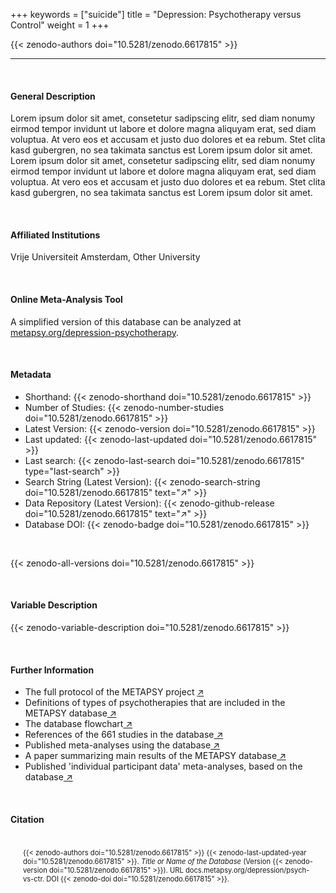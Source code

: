 +++
keywords = ["suicide"]
title = "Depression: Psychotherapy versus Control"
weight = 1
+++

{{< zenodo-authors doi="10.5281/zenodo.6617815" >}}

---

<br>

#### General Description

Lorem ipsum dolor sit amet, consetetur sadipscing elitr, sed diam nonumy eirmod tempor invidunt ut labore et dolore magna aliquyam erat, sed diam voluptua. At vero eos et accusam et justo duo dolores et ea rebum. Stet clita kasd gubergren, no sea takimata sanctus est Lorem ipsum dolor sit amet. Lorem ipsum dolor sit amet, consetetur sadipscing elitr, sed diam nonumy eirmod tempor invidunt ut labore et dolore magna aliquyam erat, sed diam voluptua. At vero eos et accusam et justo duo dolores et ea rebum. Stet clita kasd gubergren, no sea takimata sanctus est Lorem ipsum dolor sit amet.

<br>

#### Affiliated Institutions

Vrije Universiteit Amsterdam, Other University

<br>

#### Online Meta-Analysis Tool

A simplified version of this database can be analyzed at <a href="https://www.metapsy.org/depression-psychotherapy" target="_blank">metapsy.org/depression-psychotherapy</a>.

<br>

#### Metadata

- Shorthand: {{< zenodo-shorthand doi="10.5281/zenodo.6617815" >}}
- Number of Studies: {{< zenodo-number-studies doi="10.5281/zenodo.6617815" >}}
- Latest Version: {{< zenodo-version doi="10.5281/zenodo.6617815" >}}
- Last updated: {{< zenodo-last-updated doi="10.5281/zenodo.6617815" >}}
- Last search: {{< zenodo-last-search doi="10.5281/zenodo.6617815" type="last-search" >}}
- Search String (Latest Version): {{< zenodo-search-string doi="10.5281/zenodo.6617815" text="↗" >}}
- Data Repository (Latest Version): {{< zenodo-github-release doi="10.5281/zenodo.6617815" text="↗" >}}
- Database DOI: {{< zenodo-badge doi="10.5281/zenodo.6617815" >}}

<br>

{{< zenodo-all-versions doi="10.5281/zenodo.6617815" >}}

<br>

#### Variable Description

{{< zenodo-variable-description doi="10.5281/zenodo.6617815" >}}

<br>

#### Further Information

<ul>
  <li>The full protocol of the METAPSY project <a href="/uploads/protocol.pdf" target="_blank">↗</a></li>
  <li>Definitions of types of psychotherapies that are included in the METAPSY database<a href="/uploads/psychotherapies.pdf" target="_blank"> ↗</a></li>
  <li>The database flowchart<a href="/uploads/flowchart.pdf" target="_blank"> ↗</a></li>
  <li>References of the 661 studies in the database<a href="/uploads/references.pdf" target="_blank"> ↗</a></li>
  <li>Published meta-analyses using the database<a href="/uploads/published_meta_analyses.pdf" target="_blank"> ↗</a></li>
  <li>A paper summarizing main results of the METAPSY database<a href="/uploads/summary_metapsy.pdf" target="_blank"> ↗</a></li>
  <li>Published 'individual participant data'  meta-analyses, based on the database<a href="/uploads/ipd_ma.pdf" target="_blank"> ↗</a></li>
</ul>

<br>

#### Citation

<div class="citation" style='background-color: var(--body-color); padding: 20px 20px 20px 20px; font-size: 80%; -webkit-filter: grayscale(100%); filter: grayscale(100%);'>
{{< zenodo-authors doi="10.5281/zenodo.6617815" >}} 
{{< zenodo-last-updated-year doi="10.5281/zenodo.6617815" >}}. 
<i>Title or Name of the Database</i> 
(Version {{< zenodo-version doi="10.5281/zenodo.6617815" >}}).
URL docs.metapsy.org/depression/psych-vs-ctr. 
DOI {{< zenodo-doi doi="10.5281/zenodo.6617815" >}}.
</div>

<br></br>
